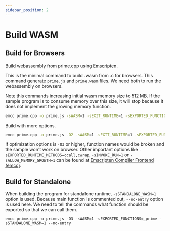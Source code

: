 ```yaml
---
sidebar_position: 2
---
```


# Build WASM

## Build for Browsers

Build webassembly from prime.cpp using [Emscripten](https://emscripten.org/).

This is the minimal command to build .wasm from .c for browsers.
This command generate `prime.js` and `prime.wasm` files. We need both to run the webassembly on browsers.

Note this commands increasing initial wasm memory size to 512 MB.
If the sample program is to consume memory over this size, it will stop because it does not implement the growing memory function.

```bash title="minimal build command"
emcc prime.cpp -o prime.js -sWASM=1 -sEXIT_RUNTIME=1 -sEXPORTED_FUNCTIONS=_prime,_malloc -sINITIAL_MEMORY=512mb
```

Build with more options.

```bash title="build with more options"
emcc prime.cpp -o prime.js -O2 -sWASM=1 -sEXIT_RUNTIME=1 -sEXPORTED_FUNCTIONS=_prime,_malloc -sINITIAL_MEMORY=512mb
```

If optimization options is `-O3` or higher, function names would be broken and the sample won't work on browser.
Other important options like `-sEXPORTED_RUNTIME_METHODS=ccall,cwrap`, `-sINVOKE_RUN=1` or `-sALLOW_MEMORY_GROWTH=1` can be found at [Emscripten Compiler Frontend (emcc)](https://emscripten.org/docs/tools_reference/emcc.html).

## Build for Standalone

When building the program for standalone runtime, `-sSTANDALONE_WASM=1` option is used.
Because main function is commented out, `--no-entry` option is used here.
We need to tell the commands what function should be exported so that we can call them.

```
emcc prime.cpp -o prime.js -O3 -sWASM=1 -sEXPORTED_FUNCTIONS=_prime -sSTANDALONE_WASM=1 --no-entry
```
